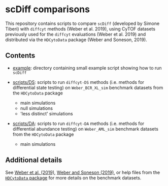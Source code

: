 # scDiff comparisons

This repository contains scripts to compare `scDiff` (developed by Simone Tiberi) with `diffcyt` methods (Weber et al. 2019), using CyTOF datasets previously used for the `diffcyt` evaluations (Weber et al. 2019) and distributed via the `HDCytoData` package (Weber and Soneson, 2019).


## Contents

- [example](example/): directory containing small example script showing how to run `scDiff`
- [scripts/DS](scripts/DS): scripts to run `diffcyt-DS` methods (i.e. methods for differential state testing) on `Weber_BCR_XL_sim` benchmark datasets from the `HDCytoData` package

    - main simulations
    - null simulations
    - 'less distinct' simulations

- [scripts/DA](scripts/DA): scripts to run `diffcyt-DA` methods (i.e. methods for differential abundance testing) on `Weber_AML_sim` benchmark datasets from the `HDCytoData` package

    - main simulations



## Additional details

See [Weber et al. (2019)](https://www.nature.com/articles/s42003-019-0415-5), [Weber and Soneson (2019)](https://f1000research.com/articles/8-1459), or help files from the [`HDCytoData` package](https://bioconductor.org/packages/HDCytoData) for more details on the benchmark datasets.


